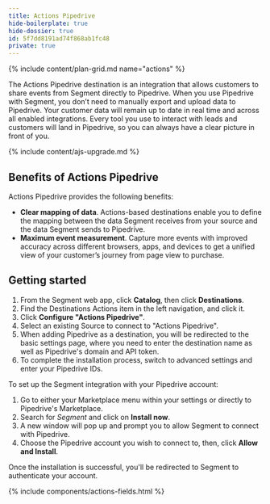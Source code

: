 ```yaml
---
title: Actions Pipedrive
hide-boilerplate: true
hide-dossier: true
id: 5f7dd8191ad74f868ab1fc48
private: true
---
```


{% include content/plan-grid.md name="actions" %}

The Actions Pipedrive destination is an integration that allows customers to share events from Segment directly to Pipedrive. When you use Pipedrive with Segment, you don’t need to manually export and upload data to Pipedrive. Your customer data will remain up to date in real time and across all enabled integrations. Every tool you use to interact with leads and customers will land in Pipedrive, so you can always have a clear picture in front of you.

{% include content/ajs-upgrade.md %}

## Benefits of Actions Pipedrive

Actions Pipedrive provides the following benefits:

- **Clear mapping of data**.  Actions-based destinations enable you to define the mapping between the data Segment receives from your source and the data Segment sends to Pipedrive.
- **Maximum event measurement**. Capture more events with improved accuracy across different browsers, apps, and devices to get a unified view of your customer’s journey from page view to purchase.

## Getting started

1. From the Segment web app, click **Catalog**, then click **Destinations**.
2. Find the Destinations Actions item in the left navigation, and click it.
3. Click **Configure "Actions Pipedrive"**.
4. Select an existing Source to connect to "Actions Pipedrive".
5. When adding Pipedrive as a destination, you will be redirected to the basic settings page, where you need to enter the destination name as well as Pipedrive's domain and API token.
6. To complete the installation process, switch to advanced settings and enter your Pipedrive IDs.

To set up the Segment integration with your Pipedrive account:
1. Go to either your Marketplace menu within your settings or directly to Pipedrive's Marketplace.
2. Search for *Segment* and click on **Install now**.
3. A new window will pop up and prompt you to allow Segment to connect with Pipedrive.
4. Choose the Pipedrive account you wish to connect to, then, click **Allow and Install**.

Once the installation is successful, you'll be redirected to Segment to authenticate your account.

{% include components/actions-fields.html %}


